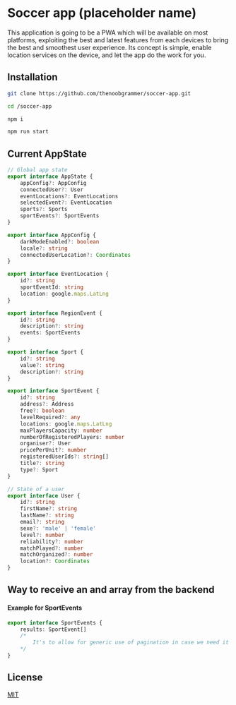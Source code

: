 # Soccer app (placeholder name)

This application is going to be a PWA which will be available on most platforms, exploiting the best and latest features from each devices to bring the best and smoothest user experience. Its concept is simple, enable location services on the device, and let the app do the work for you.

## Installation

```bash
git clone https://github.com/thenoobgrammer/soccer-app.git

cd /soccer-app

npm i

npm run start
```

## Current AppState

```typescript
// Global app state
export interface AppState {
	appConfig?: AppConfig
	connectedUser?: User
	eventLocations?: EventLocations
	selectedEvent?: EventLocation
	sports?: Sports
	sportEvents?: SportEvents
}

export interface AppConfig {
	darkModeEnabled?: boolean
	locale?: string
	connectedUserLocation?: Coordinates
}

export interface EventLocation {
	id?: string
	sportEventId: string
	location: google.maps.LatLng
}

export interface RegionEvent {
	id?: string
	description?: string
	events: SportEvents
}

export interface Sport {
	id?: string
	value?: string
	description?: string
}

export interface SportEvent {
	id?: string
	address?: Address
	free?: boolean
	levelRequired?: any
	locations: google.maps.LatLng
	maxPlayersCapacity: number
	numberOfRegisteredPlayers: number
	organiser?: User
	pricePerUnit?: number
	registeredUserIds?: string[]
	title?: string
	type?: Sport
}

// State of a user
export interface User {
	id?: string
	firstName?: string
	lastName?: string
	email?: string
	sexe?: 'male' | 'female'
	level?: number
	reliability?: number
	matchPlayed?: number
	matchOrganized?: number
	location?: Coordinates
}
```

## Way to receive an and array from the backend

#### Example for SportEvents

```typescript
export interface SportEvents {
	results: SportEvent[]
	/*
		It's to allow for generic use of pagination in case we need it later
	*/
}
```

## License

[MIT](https://choosealicense.com/licenses/mit/)
